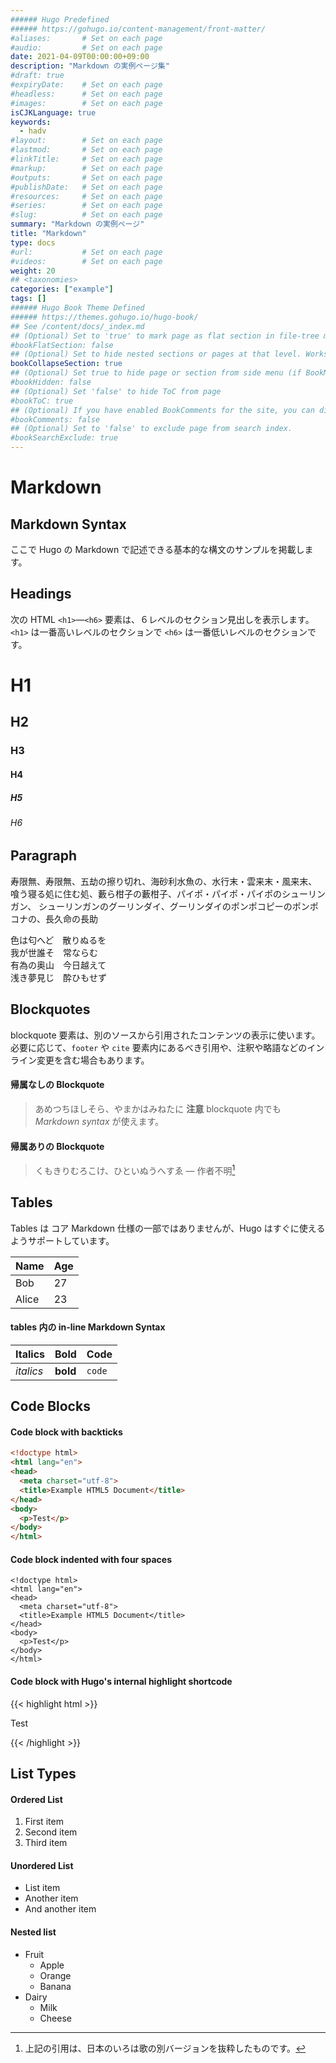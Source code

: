 ```yaml
---
###### Hugo Predefined
###### https://gohugo.io/content-management/front-matter/
#aliases:       # Set on each page
#audio:         # Set on each page
date: 2021-04-09T00:00:00+09:00
description: "Markdown の実例ページ集"
#draft: true
#expiryDate:    # Set on each page 
#headless:      # Set on each page
#images:        # Set on each page
isCJKLanguage: true
keywords:
  - hadv
#layout:        # Set on each page
#lastmod:       # Set on each page
#linkTitle:     # Set on each page
#markup:        # Set on each page
#outputs:       # Set on each page
#publishDate:   # Set on each page
#resources:     # Set on each page
#series:        # Set on each page
#slug:          # Set on each page
summary: "Markdown の実例ページ"
title: "Markdown"
type: docs
#url:           # Set on each page
#videos:        # Set on each page
weight: 20
## <taxonomies>
categories: ["example"]
tags: []
###### Hugo Book Theme Defined
###### https://themes.gohugo.io/hugo-book/
## See /content/docs/_index.md
## (Optional) Set to 'true' to mark page as flat section in file-tree menu (if BookMenuBundle not set)
#bookFlatSection: false
## (Optional) Set to hide nested sections or pages at that level. Works only with file-tree menu mode
bookCollapseSection: true
## (Optional) Set true to hide page or section from side menu (if BookMenuBundle not set)
#bookHidden: false
## (Optional) Set 'false' to hide ToC from page
#bookToC: true
## (Optional) If you have enabled BookComments for the site, you can disable it for specific pages.
#bookComments: false
## (Optional) Set to 'false' to exclude page from search index.
#bookSearchExclude: true
---
```


# Markdown

## Markdown Syntax 

ここで Hugo の Markdown で記述できる基本的な構文のサンプルを掲載します。

## Headings

次の HTML `<h1>`—`<h6>` 要素は、６レベルのセクション見出しを表示します。`<h1>` は一番高いレベルのセクションで `<h6>` は一番低いレベルのセクションです。

# H1
## H2
### H3
#### H4
##### H5
###### H6

## Paragraph

寿限無、寿限無、五劫の擦り切れ、海砂利水魚の、水行末・雲来末・風来末、喰う寝る処に住む処、藪ら柑子の藪柑子、パイポ・パイポ・パイポのシューリンガン、
シューリンガンのグーリンダイ、グーリンダイのポンポコピーのポンポコナの、長久命の長助

色は匂へど　散りぬるを  
我が世誰そ　常ならむ  
有為の奥山　今日越えて  
浅き夢見じ　酔ひもせず

## Blockquotes

blockquote 要素は、別のソースから引用されたコンテンツの表示に使います。
必要に応じて、`footer` や `cite` 要素内にあるべき引用や、注釈や略語などのインライン変更を含む場合もあります。

#### 帰属なしの Blockquote

> あめつちほしそら、やまかはみねたに
> **注意** blockquote 内でも *Markdown syntax* が使えます。

#### 帰属ありの Blockquote

> くもきりむろこけ、ひといぬうへすゑ
> — 作者不明[^1]

[^1]: 上記の引用は、日本のいろは歌の別バージョンを抜粋したものです。

## Tables

Tables は コア Markdown 仕様の一部ではありませんが、Hugo はすぐに使えるようサポートしています。

   Name | Age
--------|------
    Bob | 27
  Alice | 23

#### tables 内の in-line Markdown Syntax 

| Italics   | Bold     | Code   |
| --------  | -------- | ------ |
| *italics* | **bold** | `code` |

## Code Blocks

#### Code block with backticks

```html
<!doctype html>
<html lang="en">
<head>
  <meta charset="utf-8">
  <title>Example HTML5 Document</title>
</head>
<body>
  <p>Test</p>
</body>
</html>
```

#### Code block indented with four spaces

    <!doctype html>
    <html lang="en">
    <head>
      <meta charset="utf-8">
      <title>Example HTML5 Document</title>
    </head>
    <body>
      <p>Test</p>
    </body>
    </html>

#### Code block with Hugo's internal highlight shortcode
{{< highlight html >}}
<!doctype html>
<html lang="en">
<head>
  <meta charset="utf-8">
  <title>Example HTML5 Document</title>
</head>
<body>
  <p>Test</p>
</body>
</html>
{{< /highlight >}}

## List Types

#### Ordered List

1. First item
2. Second item
3. Third item

#### Unordered List

* List item
* Another item
* And another item

#### Nested list

* Fruit
  * Apple
  * Orange
  * Banana
* Dairy
  * Milk
  * Cheese
